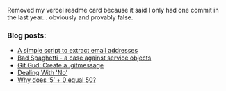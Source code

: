 Removed my vercel readme card because it said I only had one commit in the last year... obviously and provably false.
### Blog posts: # 
<!-- BLOG-POST-LIST:START -->
- [A simple script to extract email addresses](https://dev.to/vetswhocode/a-simple-script-to-extract-email-addresses-5b7e)
- [Bad Spaghetti - a case against service objects](https://dev.to/vetswhocode/bad-spaghetti-a-case-against-service-objects-1k4c)
- [Git Gud: Create a .gitmessage](https://dev.to/vetswhocode/git-gud-create-a-gitmessage-4ibj)
- [Dealing With 'No'](https://dev.to/vetswhocode/dealing-with-no-21k8)
- [Why does ‘5’ + 0 equal 50?](https://dev.to/vetswhocode/why-does-5-0-equal-50-5bh8)
<!-- BLOG-POST-LIST:END -->
